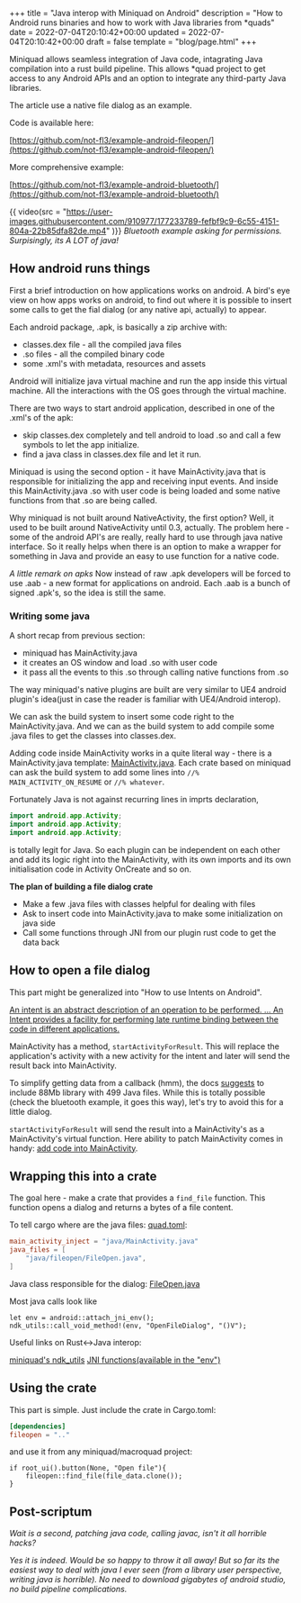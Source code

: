 +++
title = "Java interop with Miniquad on Android"
description = "How to Android runs binaries and how to work with Java libraries from *quads"
date = 2022-07-04T20:10:42+00:00
updated = 2022-07-04T20:10:42+00:00
draft = false
template = "blog/page.html"
+++

Miniquad allows seamless integration of Java code, intagrating Java compilation into a rust build pipeline. This allows *quad project to get access to any Android APIs and an option to integrate any third-party Java libraries.

The article use a native file dialog as an example.

Code is available here: 

[https://github.com/not-fl3/example-android-fileopen/](https://github.com/not-fl3/example-android-fileopen/)

More comprehensive example: 

[https://github.com/not-fl3/example-android-bluetooth/](https://github.com/not-fl3/example-android-bluetooth/)

{{ video(src = "https://user-images.githubusercontent.com/910977/177233789-fefbf9c9-6c55-4151-804a-22b85dfa82de.mp4" )}}
*Bluetooth example asking for permissions. Surpisingly, its A LOT of java!*

## How android runs things

First a brief introduction on how applications works on android. A bird's eye view on how apps works on android, to find out where it is possible to insert some calls to get the fial dialog (or any native api, actually) to appear. 

Each android package, .apk, is basically a zip archive with:
- classes.dex file - all the compiled java files
- .so files - all the compiled binary code
- some .xml's with metadata, resources and assets

Android will initialize java virtual machine and run the app inside this virtual machine. All the interactions with the OS goes through the virtual machine. 

There are two ways to start android application, described in one of the .xml's of the apk:
- skip classes.dex completely and tell android to load .so and call a few symbols to let the app initialize.
- find a java class in classes.dex file and let it run.

Miniquad is using the second option - it have MainActivity.java that is responsible for initializing the app and receiving input events. And inside this MainActivity.java .so with user code is being loaded and some native functions from that .so are being called.

Why miniquad is not built around NativeActivity, the first option? Well, it used to be built around NativeActivity until 0.3, actually.
The problem here - some of the android API's are really, really hard to use through java native interface. So it really helps when there is an option to make a wrapper for something in Java and provide an easy to use function for a native code.

*A little remark on apks* Now instead of raw .apk developers will be forced to use .aab - a new format for applications on android. Each .aab is a bunch of signed .apk's, so the idea is still the same.

### Writing some java

A short recap from previous section:
- miniquad has MainActivity.java
- it creates an OS window and load .so with user code
- it pass all the events to this .so through calling native functions from .so

The way miniquad's native plugins are built are very similar to UE4 android plugin's idea(just in case the reader is familiar with UE4/Android interop).

We can ask the build system to insert some code right to the MainActivity.java. And we can as the build system to add compile some .java files to get the classes into classes.dex.

Adding code inside MainActivity works in a quite literal way - there is a MainActivity.java template: [MainActivity.java](https://github.com/not-fl3/miniquad/blob/master/java/MainActivity.java). Each crate based on miniquad can ask the build system to add some lines into `//% MAIN_ACTIVITY_ON_RESUME` or `//% whatever`.

Fortunately Java is not against recurring lines in imprts declaration,
```java
import android.app.Activity;
import android.app.Activity;
import android.app.Activity;
```

is totally legit for Java. So each plugin can be independent on each other and add its logic right into the MainActivity, with its own imports and its own initialisation code in Activity OnCreate and so on.

**The plan of building a file dialog crate**

- Make a few .java files with classes helpful for dealing with files  
- Ask to insert code into MainActivity.java to make some initialization on java side
- Call some functions through JNI from our plugin rust code to get the data back

## How to open a file dialog

This part might be generalized into "How to use Intents on Android". 

[An intent is an abstract description of an operation to be performed. ... An Intent provides a facility for performing late runtime binding between the code in different applications.](https://developer.android.com/reference/android/content/Intent)

MainActivity has a method, `startActivityForResult`. This will replace the application's activity with a new activity for the intent and later will send the result back into MainActivity.

To simplify getting data from a callback (hmm), the docs [suggests](https://developer.android.com/training/basics/intents/result) to include 88Mb library with 499 Java files. While this is totally possible (check the bluetooth example, it goes this way), let's try to avoid this for a little dialog.

`startActivityForResult` will send the result into a MainActivity's as a MainActivity's virtual function. Here ability to patch MainActivity comes in handy: [add code into MainActivity](https://github.com/not-fl3/example-android-fileopen/blob/main/java/MainActivity.java).

## Wrapping this into a crate

The goal here - make a crate that provides a `find_file` function. This function opens a dialog and returns a bytes of a file content.

To tell cargo where are the java files: 
[quad.toml](https://github.com/not-fl3/example-android-fileopen/blob/main/quad.toml):

```toml
main_activity_inject = "java/MainActivity.java"
java_files = [
    "java/fileopen/FileOpen.java",
]
```

Java class responsible for the dialog: [FileOpen.java](https://github.com/not-fl3/example-android-fileopen/blob/main/java/fileopen/FileOpen.java#L16)

Most java calls look like 

```
let env = android::attach_jni_env();
ndk_utils::call_void_method!(env, "OpenFileDialog", "()V");
```

Useful links on Rust<->Java interop:

[miniquad's ndk_utils](https://github.com/not-fl3/miniquad/blob/master/src/native/android/ndk_utils.rs)
[JNI functions(available in the "env")](https://docs.oracle.com/javase/7/docs/technotes/guides/jni/spec/functions.html)

## Using the crate 

This part is simple. 
Just include the crate in Cargo.toml: 

```toml
[dependencies]
fileopen = ".."
```

and use it from any miniquad/macroquad project:

```
if root_ui().button(None, "Open file"){
    fileopen::find_file(file_data.clone());
}
```

## Post-scriptum

*Wait is a second, patching java code, calling javac, isn't it all horrible hacks?*

*Yes it is indeed. Would be so happy to throw it all away! But so far its the easiest way to deal with java I ever seen (from a library user perspective, writing java is horrible). No need to download gigabytes of android studio, no build pipeline complications.*

